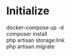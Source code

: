 # Initialize
docker-compose up -d  
composer install  
php artisan storage:link  
php artisan migrate
